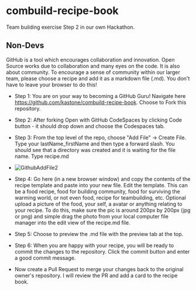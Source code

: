 # combuild-recipe-book
Team building exercise Step 2 in our own Hackathon.

## Non-Devs

GitHub is a tool which encourages collaboration and innovation. Open Source works due to collaboration and many eyes on the code. It is also about community. To encourage a sense of community within our larger team, please choose a recipe and add it as a markdown file (.md). You don't have to leave your  browser to do this!

- Step 1: You are on your way to becoming a GitHub Guru! Navigate here https://github.com/kastone/combuild-recipe-book. Choose to Fork this repository.
- Step 2: After forking Open with GitHub CodeSpaces by clicking Code button - it should drop down and choose the Codespaces tab.
- Step 3: From the top level of the repo, choose "Add File" -> Create File. Type your lastName_firstName and then type a forward slash. You should see that a directory was created and it is waiting for the file name. Type recipe.md
- ![GithubAddFile2](https://github.com/kastone/combuild-recipe-book/assets/2530576/37b0bbb6-f6c2-4f65-b07a-ec79b7560c8b)


- Step 4: Go here (in a new browser window) and copy the contents of the recipe template and paste into your new file.
Edit the template. This can be a food recipe, food for building community, food for surviving the warming world, or not even food, recipe for teambuilding, etc. 
Optional upload a picture of the food, your self, a avatar or anything relating to your recipe. To do this, make sure the pic is around 200px by 200px (jpg or png) and simple drag the photo from your local computer file manager into the edit view of the recipe.md file.
- Step 5: Choose to preview the .md file with the preview tab at the top.
- Step 6: When you are happy with your recipe, you will be ready to commit the changes to the repository. Click the commit button and enter a good commit message.
- Now create a Pull Request to merge your changes back to the original owner's repository.
I will review the PR and add a card to the recipe book.

